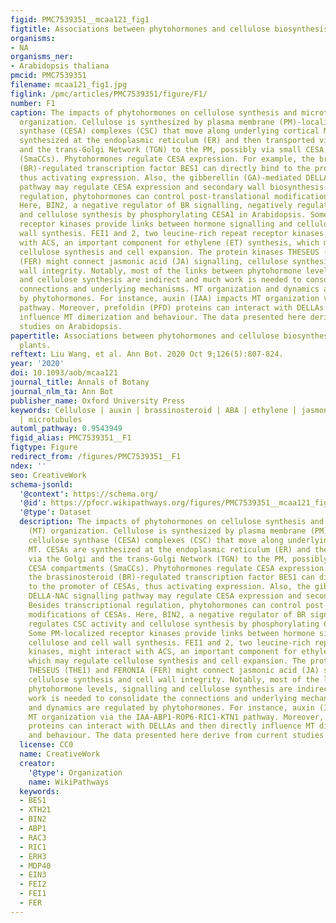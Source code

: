 ```yaml
---
figid: PMC7539351__mcaa121_fig1
figtitle: Associations between phytohormones and cellulose biosynthesis in land plants
organisms:
- NA
organisms_ner:
- Arabidopsis thaliana
pmcid: PMC7539351
filename: mcaa121_fig1.jpg
figlink: /pmc/articles/PMC7539351/figure/F1/
number: F1
caption: The impacts of phytohormones on cellulose synthesis and microtubule (MT)
  organization. Cellulose is synthesized by plasma membrane (PM)-localized cellulose
  synthase (CESA) complexes (CSC) that move along underlying cortical MT. CESAs are
  synthesized at the endoplasmic reticulum (ER) and then transported via the Golgi
  and the trans-Golgi Network (TGN) to the PM, possibly via small CESA compartments
  (SmaCCs). Phytohormones regulate CESA expression. For example, the brassinosteroid
  (BR)-regulated transcription factor BES1 can directly bind to the promoter of CESAs,
  thus activating expression. Also, the gibberellin (GA)-mediated DELLA-NAC signalling
  pathway may regulate CESA expression and secondary wall biosynthesis. Besides transcriptional
  regulation, phytohormones can control post-translational modifications of CESAs.
  Here, BIN2, a negative regulator of BR signalling, negatively regulates CSC activity
  and cellulose synthesis by phosphorylating CESA1 in Arabidopsis. Some PM-localized
  receptor kinases provide links between hormone signalling and cellulose and cell
  wall synthesis. FEI1 and 2, two leucine-rich repeat receptor kinases, might interact
  with ACS, an important component for ethylene (ET) synthesis, which may regulate
  cellulose synthesis and cell expansion. The protein kinases THESEUS (THE1) and FERONIA
  (FER) might connect jasmonic acid (JA) signalling, cellulose synthesis and cell
  wall integrity. Notably, most of the links between phytohormone levels, signalling
  and cellulose synthesis are indirect and much work is needed to consolidate the
  connections and underlying mechanisms. MT organization and dynamics are regulated
  by phytohormones. For instance, auxin (IAA) impacts MT organization via the IAA-ABP1-ROP6-RIC1-KTN1
  pathway. Moreover, prefoldin (PFD) proteins can interact with DELLAs and then directly
  influence MT dimerization and behaviour. The data presented here derive from current
  studies on Arabidopsis.
papertitle: Associations between phytohormones and cellulose biosynthesis in land
  plants.
reftext: Liu Wang, et al. Ann Bot. 2020 Oct 9;126(5):807-824.
year: '2020'
doi: 10.1093/aob/mcaa121
journal_title: Annals of Botany
journal_nlm_ta: Ann Bot
publisher_name: Oxford University Press
keywords: Cellulose | auxin | brassinosteroid | ABA | ethylene | jasmonate | cytoskinin
  | microtubules
automl_pathway: 0.9543949
figid_alias: PMC7539351__F1
figtype: Figure
redirect_from: /figures/PMC7539351__F1
ndex: ''
seo: CreativeWork
schema-jsonld:
  '@context': https://schema.org/
  '@id': https://pfocr.wikipathways.org/figures/PMC7539351__mcaa121_fig1.html
  '@type': Dataset
  description: The impacts of phytohormones on cellulose synthesis and microtubule
    (MT) organization. Cellulose is synthesized by plasma membrane (PM)-localized
    cellulose synthase (CESA) complexes (CSC) that move along underlying cortical
    MT. CESAs are synthesized at the endoplasmic reticulum (ER) and then transported
    via the Golgi and the trans-Golgi Network (TGN) to the PM, possibly via small
    CESA compartments (SmaCCs). Phytohormones regulate CESA expression. For example,
    the brassinosteroid (BR)-regulated transcription factor BES1 can directly bind
    to the promoter of CESAs, thus activating expression. Also, the gibberellin (GA)-mediated
    DELLA-NAC signalling pathway may regulate CESA expression and secondary wall biosynthesis.
    Besides transcriptional regulation, phytohormones can control post-translational
    modifications of CESAs. Here, BIN2, a negative regulator of BR signalling, negatively
    regulates CSC activity and cellulose synthesis by phosphorylating CESA1 in Arabidopsis.
    Some PM-localized receptor kinases provide links between hormone signalling and
    cellulose and cell wall synthesis. FEI1 and 2, two leucine-rich repeat receptor
    kinases, might interact with ACS, an important component for ethylene (ET) synthesis,
    which may regulate cellulose synthesis and cell expansion. The protein kinases
    THESEUS (THE1) and FERONIA (FER) might connect jasmonic acid (JA) signalling,
    cellulose synthesis and cell wall integrity. Notably, most of the links between
    phytohormone levels, signalling and cellulose synthesis are indirect and much
    work is needed to consolidate the connections and underlying mechanisms. MT organization
    and dynamics are regulated by phytohormones. For instance, auxin (IAA) impacts
    MT organization via the IAA-ABP1-ROP6-RIC1-KTN1 pathway. Moreover, prefoldin (PFD)
    proteins can interact with DELLAs and then directly influence MT dimerization
    and behaviour. The data presented here derive from current studies on Arabidopsis.
  license: CC0
  name: CreativeWork
  creator:
    '@type': Organization
    name: WikiPathways
  keywords:
  - BES1
  - XTH21
  - BIN2
  - ABP1
  - RAC3
  - RIC1
  - ERH3
  - MDP40
  - EIN3
  - FEI2
  - FEI1
  - FER
---
```


